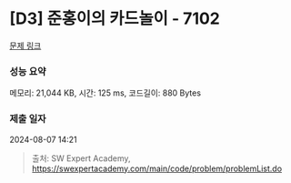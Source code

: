 # [D3] 준홍이의 카드놀이 - 7102 

[문제 링크](https://swexpertacademy.com/main/code/problem/problemDetail.do?contestProbId=AWkIlHWqBYcDFAXC) 

### 성능 요약

메모리: 21,044 KB, 시간: 125 ms, 코드길이: 880 Bytes

### 제출 일자

2024-08-07 14:21



> 출처: SW Expert Academy, https://swexpertacademy.com/main/code/problem/problemList.do